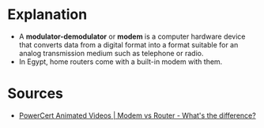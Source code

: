 # Explanation
- A **modulator-demodulator** or **modem** is a computer hardware device that converts data from a digital format into a format suitable for an analog transmission medium such as telephone or radio.
- In Egypt, home routers come with a built-in modem with them.

# Sources
- [PowerCert Animated Videos | Modem vs Router - What's the difference?](https://www.youtube.com/watch?v=Mad4kQ5835Y)